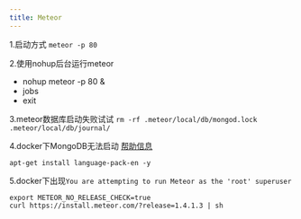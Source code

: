 ```yaml
---
title: Meteor
---
```

1.启动方式 `meteor -p 80`

2.使用nohup后台运行meteor
* nohup meteor -p 80 &
* jobs
* exit

3.meteor数据库启动失败试试
`rm -rf .meteor/local/db/mongod.lock .meteor/local/db/journal/`

4.docker下MongoDB无法启动
[帮助信息](https://github.com/meteor/meteor/issues/4019)

`apt-get install language-pack-en -y`

5.docker下出现`You are attempting to run Meteor as the 'root' superuser`
```
export METEOR_NO_RELEASE_CHECK=true
curl https://install.meteor.com/?release=1.4.1.3 | sh
```